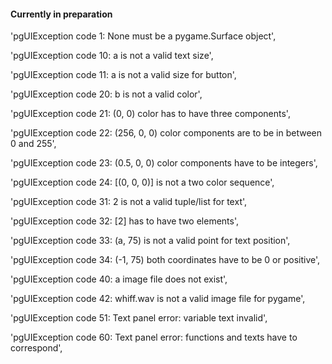 #### Currently in preparation


'pgUIException code 1: None must be a pygame.Surface object',

'pgUIException code 10: a is not a valid text size',

'pgUIException code 11: a is not a valid size for button',

'pgUIException code 20: b is not a valid color',

'pgUIException code 21: (0, 0) color has to have three components',

'pgUIException code 22: (256, 0, 0) color components are to be in between 0 and 255',

'pgUIException code 23: (0.5, 0, 0) color components have to be integers',

'pgUIException code 24: [(0, 0, 0)] is not a two color sequence',

'pgUIException code 31: 2 is not a valid tuple/list for text',

'pgUIException code 32: [2] has to have two elements',

'pgUIException code 33: (a, 75) is not a valid point for text position',

'pgUIException code 34: (-1, 75) both coordinates have to be 0 or positive',

'pgUIException code 40: a image file does not exist',

'pgUIException code 42: whiff.wav is not a valid image file for pygame',

'pgUIException code 51: Text panel error: variable text invalid',

'pgUIException code 60: Text panel error: functions and texts have to correspond',
